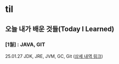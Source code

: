 # til

## 오늘 내가 배운 것들(Today I Learned)

### [1월] : JAVA, GIT
25.01.27 JDK, JRE, JVM, GC, Git ([상세 내역 링크](https://github.com/kakao-cloud-edu-5/til-template/blob/main/Jan/yyyy-mm-dd))
